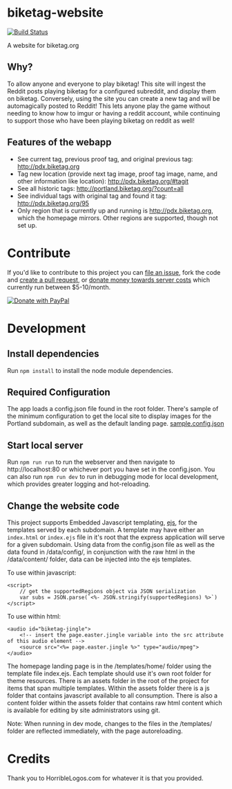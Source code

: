 # biketag-website
[![Build Status][travis-image]](https://travis-ci.org/KenEucker/biketag-website)

A website for biketag.org

## Why?
To allow anyone and everyone to play biketag! This site will ingest the Reddit posts playing biketag for a configured subreddit, and display them on biketag. Conversely, using the site you can create a new tag and will be automagically posted to Reddit! This lets anyone play the game without needing to know how to imgur or having a reddit account, while continuing to support those who have been playing biketag on reddit as well!

## Features of the webapp
* See current tag, previous proof tag, and original previous tag: http://pdx.biketag.org
* Tag new location (provide next tag image, proof tag image, name, and other information like location): http://pdx.biketag.org/#tagit
* See all historic tags: http://portland.biketag.org/?count=all
* See individual tags with original tag and found it tag: http://pdx.biketag.org/95
* Only region that is currently up and running is http://pdx.biketag.org, which the homepage mirrors. Other regions are supported, though not set up.

# Contribute
If you'd like to contribute to this project you can [file an issue](https://github.com/keneucker/biketag-website/issues), fork the code and [create a pull request](https://github.com/keneucker/biketag-website/pulls), or [donate money towards server costs](https://paypal.me/KenEucker) which currently run between $5-10/month.

[![Donate with PayPal][paypal-image]](https://paypal.me/KenEucker)

# Development
## Install dependencies
Run `npm install` to install the node module dependencies. 

## Required Configuration
The app loads a config.json file found in the root folder. There's sample of the minimum configuration to get the local site to display images for the Portland subdomain, as well as the default landing page. [sample.config.json](config.sample.json)

## Start local server
Run `npm run run` to run the webserver and then navigate to http://localhost:80 or whichever port you have set in the config.json. You can also run `npm run dev` to run in debugging mode for local development, which provides greater logging and hot-reloading.

## Change the website code
This project supports Embedded Javascript templating, [ejs](https://ejs.co/), for the templates served by each subdomain. A template may have either an `index.html` or `index.ejs` file in it's root that the express application will serve for a given subdomain. Using data from the config.json file as well as the data found in /data/config/, in conjunction with the raw html in the /data/content/ folder, data can be injected into the ejs templates.

To use within javascript:
```
<script>
	// get the supportedRegions object via JSON serialization
	var subs = JSON.parse(`<%- JSON.stringify(supportedRegions) %>`)
</script>
```

To use within html:
```
<audio id="biketag-jingle">
	<!-- insert the page.easter.jingle variable into the src attribute of this audio element -->
	<source src="<%= page.easter.jingle %>" type="audio/mpeg">
</audio>
```

The homepage landing page is in the /templates/home/ folder using the template file index.ejs. Each template should use it's own root folder for theme resources. There is an assets folder in the root of the project for items that span multiple templates. Within the assets folder there is a js folder that contains javascript available to all consumption. There is also a content folder within the assets folder that contains raw html content which is available for editing by site administrators using git.

Note: When running in dev mode, changes to the files in the /templates/ folder are reflected immediately, with the page autoreloading.

# Credits

Thank you to HorribleLogos.com for whatever it is that you provided.

[paypal-image]:https://raw.githubusercontent.com/stefan-niedermann/paypal-donate-button/master/paypal-donate-button.png
[travis-image]:https://travis-ci.org/KenEucker/biketag-website.svg?branch=master
